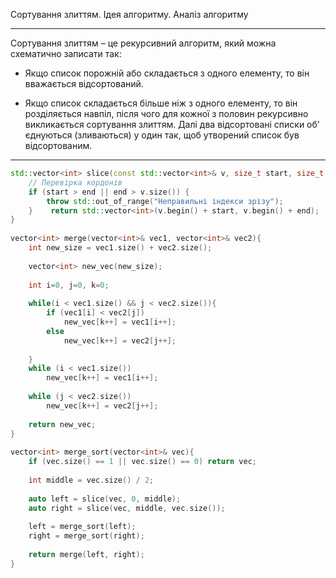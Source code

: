 
Сортування злиттям. Ідея алгоритму. Аналіз алгоритму


---
Сортування злиттям – це рекурсивний алгоритм, який можна схематично
записати так:

- Якщо список порожній або складається з одного елементу, то він
вважається відсортований.

- Якщо список складається більше ніж з одного елементу, то він
розділяється навпіл, після чого для кожної з половин рекурсивно
викликається сортування злиттям. Далі два відсортовані списки об’
єднуються (зливаються) у один так, щоб утворений список був
відсортованим.

---

```c++
std::vector<int> slice(const std::vector<int>& v, size_t start, size_t end) {  
    // Перевірка кордонів  
    if (start > end || end > v.size()) {  
        throw std::out_of_range("Неправильні індекси зрізу");  
    }    return std::vector<int>(v.begin() + start, v.begin() + end);  
}  
  
vector<int> merge(vector<int>& vec1, vector<int>& vec2){  
    int new_size = vec1.size() + vec2.size();  
  
    vector<int> new_vec(new_size);  
  
    int i=0, j=0, k=0;  
  
    while(i < vec1.size() && j < vec2.size()){  
        if (vec1[i] < vec2[j])  
            new_vec[k++] = vec1[i++];  
        else  
            new_vec[k++] = vec2[j++];  
  
    }  
    while (i < vec1.size())  
        new_vec[k++] = vec1[i++];  
  
    while (j < vec2.size())  
        new_vec[k++] = vec2[j++];  
  
    return new_vec;  
}  
  
vector<int> merge_sort(vector<int>& vec){  
    if (vec.size() == 1 || vec.size() == 0) return vec;  
  
    int middle = vec.size() / 2;  
  
    auto left = slice(vec, 0, middle);  
    auto right = slice(vec, middle, vec.size());  
  
    left = merge_sort(left);  
    right = merge_sort(right);  
  
    return merge(left, right);  
}
```